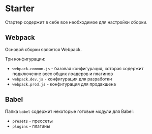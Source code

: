 # Starter

Стартер содержит в себе все необходимое для настройки сборки.



## Webpack

Основой сборки является Webpack.

Три конфигурации:

* `webpack.common.js` - базовая конфигурация, которая содержит подключение всех общих лоадеров и плагинов
* `webpack.dev.js` - конфигурация для разработки
* `webpack.prod.js` - конфигурация для продакшена





## Babel

Папка `babel` содержит некоторые готовые модули для Babel:

* `presets` - прессеты
* `plugins` - плагины

